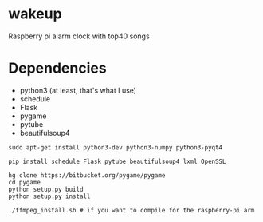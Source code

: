# wakeup
Raspberry pi alarm clock with top40 songs

# Dependencies
 
- python3 (at least, that's what I use) 
- schedule
- Flask
- pygame
- pytube
- beautifulsoup4

```
sudo apt-get install python3-dev python3-numpy python3-pyqt4

pip install schedule Flask pytube beautifulsoup4 lxml OpenSSL

hg clone https://bitbucket.org/pygame/pygame 
cd pygame
python setup.py build
python setup.py install

./ffmpeg_install.sh # if you want to compile for the raspberry-pi arm
```
